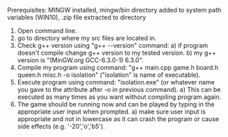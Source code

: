 Prerequisites: MINGW installed, mingw/bin directory added to system path variables (WIN10), .zip file extracted to directory
1) Open command line.
2) go to directory where my src files are located in.
3) Check g++ version using "g++ --version" command:
    a) if program doesn't compile change g++ version to my tested version.
    b) my g++ version is "(MinGW.org GCC-6.3.0-1) 6.3.0".
4) Compile my program using command: "g++ main.cpp game.h board.h queen.h misc.h -o isolation" ("isolation" is name of executable).
5) Execute program using command: "isolation.exe" (or whatever name you gave to the attribute after -o in previous command).
    a) This can be executed as many times as you want without compiling program again.
6) The game should be running now and can be played by typing in the appropriate user input when prompted.
    a) make sure user input is appropriate and not in lowercase as it can crash the program or cause side effects (e.g. '-20','o','b5').
